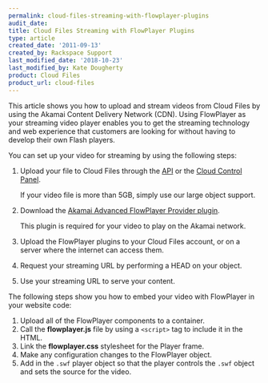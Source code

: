 ```yaml
---
permalink: cloud-files-streaming-with-flowplayer-plugins
audit_date:
title: Cloud Files Streaming with FlowPlayer Plugins
type: article
created_date: '2011-09-13'
created_by: Rackspace Support
last_modified_date: '2018-10-23'
last_modified_by: Kate Dougherty
product: Cloud Files
product_url: cloud-files
---
```


This article shows you how to upload and stream videos from Cloud Files by
using the Akamai Content Delivery Network (CDN). Using FlowPlayer as your
streaming video player enables you to get the streaming technology and web
experience that customers are looking for without having to develop their own
Flash players.

You can set up your video for streaming by using the following steps:

1. Upload your file to Cloud Files through the
   [API](https://docs.rackspace.com/docs/cloud-files/v1/) or the [Cloud
   Control Panel](https://login.rackspace.com/).

    If your video file is more than 5GB, simply use our large object support.

2.  Download the [Akamai Advanced FlowPlayer Provider
    plugin](https://mediapm.edgesuite.net/flow/).

     This plugin is required for your video to play on the Akamai network.

3.  Upload the FlowPlayer plugins to your Cloud Files account, or on a
    server where the internet can access them.

4.  Request your streaming URL by performing a HEAD on your object.

5.  Use your streaming URL to serve your content.

The following steps show you how to embed your video with FlowPlayer in your
website code:

1.  Upload all of the FlowPlayer components to a container.
2.  Call the **flowplayer.js** file by using a `<script>` tag to include it
    in the HTML.
3.  Link the **flowplayer.css** stylesheet for the Player frame.
4.  Make any configuration changes to the FlowPlayer object.
5.  Add in the `.swf` player object so that the player controls the `.swf`
    object and sets the source for the video.
